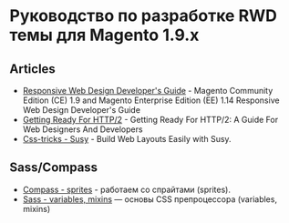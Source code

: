 # Руководство по разработке RWD темы для Magento 1.9.x

## Articles
* [Responsive Web Design Developer's Guide](http://devdocs.magento.com/guides/m1x/ce19-ee114/RWD_dev-guide.html) - Magento Community Edition (CE) 1.9 and Magento Enterprise Edition (EE) 1.14 Responsive Web Design Developer's Guide
* [Getting Ready For HTTP/2](https://www.smashingmagazine.com/2016/02/getting-ready-for-http2/) - Getting Ready For HTTP/2: A Guide For Web Designers And Developers
* [Css-tricks - Susy](https://css-tricks.com/build-web-layouts-easily-susy/) - Build Web Layouts Easily with Susy.


## Sass/Compass
* [Compass - sprites](http://www.youtube.com/watch?v=arQhD9Jc81M) - работаем со спрайтами (sprites).
* [Sass - variables, mixins](http://www.youtube.com/watch?v=iWOGk_b2yac) — основы CSS препроцессора (variables, mixins)
